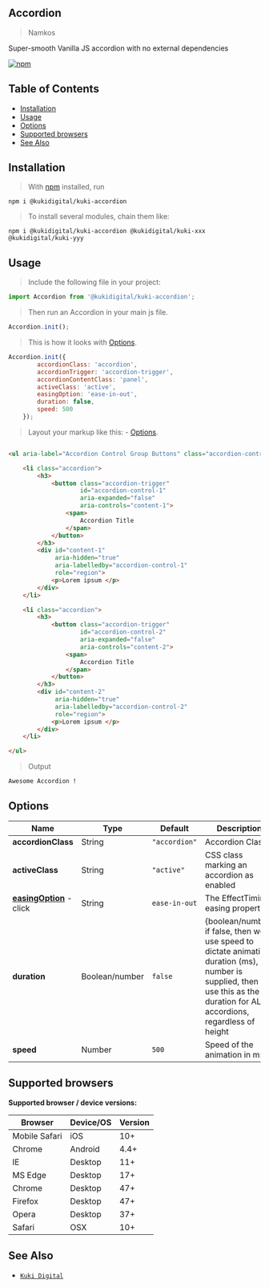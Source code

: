 ## Accordion

> Namkos

Super-smooth Vanilla JS accordion with no external dependencies

[![npm](https://img.shields.io/badge/npm-1.1.3-green.svg)](https://www.npmjs.com/package/@kukidigital/kuki-accordion)


## Table of Contents


- [Installation](#installation)
- [Usage](#usage)
- [Options](#options)
- [Supported browsers](#supported-browsers)
- [See Also](#see-also)



## Installation

> With [npm](https://npmjs.org/) installed, run

```shell
npm i @kukidigital/kuki-accordion
```

> To install several modules, chain them like:

```shell
npm i @kukidigital/kuki-accordion @kukidigital/kuki-xxx @kukidigital/kuki-yyy
```

## Usage

> Include the following file in your project:

```js
import Accordion from '@kukidigital/kuki-accordion';
```

> Then run an Accordion in your main js file.

```js
Accordion.init();
```

> This is how it looks with [Options](#options).

```js
Accordion.init({
        accordionClass: 'accordion',
        accordionTrigger: 'accordion-trigger',
        accordionContentClass: 'panel',
        activeClass: 'active',
        easingOption: 'ease-in-out',
        duration: false,
        speed: 500
    });
```

> Layout your markup like this: - [Options](#options).

```html

<ul aria-label="Accordion Control Group Buttons" class="accordion-controls">

    <li class="accordion">
        <h3>
            <button class="accordion-trigger"
                    id="accordion-control-1"
                    aria-expanded="false"
                    aria-controls="content-1">
                <span>
                    Accordion Title
                </span>
            </button>
        </h3>
        <div id="content-1"
             aria-hidden="true"
             aria-labelledby="accordion-control-1"
             role="region">
            <p>Lorem ipsum </p>
        </div>
    </li>

    <li class="accordion">
        <h3>
            <button class="accordion-trigger"
                    id="accordion-control-2"
                    aria-expanded="false"
                    aria-controls="content-2">
                <span>
                    Accordion Title
                </span>
            </button>
        </h3>
        <div id="content-2"
             aria-hidden="true"
             aria-labelledby="accordion-control-2"
             role="region">
            <p>Lorem ipsum </p>
        </div>
    </li>

</ul>


```


> Output

```
Awesome Accordion !
```
Options
----------------------------------------------------------------
| Name                                             | Type     | Default          | Description                                                     |
|--------------------------------------------------|----------|------------------|-----------------------------------------------------------------|
| **accordionClass**                             | String   | `"accordion"`    | Accordion Class                     |
| **activeClass**                                 | String   | `"active"`       | CSS class marking an accordion as enabled                     |
| [**easingOption**](https://developer.mozilla.org/en-US/docs/Web/API/EffectTiming/easing) - click   | String   | `ease-in-out`              | The EffectTiming easing property                             |
| **duration**                                     | Boolean/number  | `false`          | {boolean/number} if false, then we use speed to dictate animation duration (ms), if a number is supplied, then we use this as the duration for ALL accordions, regardless of height         |
| **speed**              | Number  | `500`          | Speed of the animation in ms        |


## Supported browsers

**Supported browser / device versions:**

| Browser       | Device/OS | Version |
| ------------- | --------- | ------- |
| Mobile Safari | iOS       | 10+     |
| Chrome        | Android   | 4.4+    |
| IE            | Desktop   | 11+     |
| MS Edge       | Desktop   | 17+     |
| Chrome        | Desktop   | 47+     |
| Firefox       | Desktop   | 47+     |
| Opera         | Desktop   | 37+     |
| Safari        | OSX       | 10+     |


## See Also

- [`Kuki Digital`](https://www.npmjs.com/settings/kukidigital/packages)
